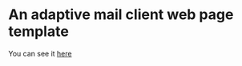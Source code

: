 # An adaptive mail client web page template 
You can see it [here](https://juliastetskaya.github.io/neutron-mail/)
